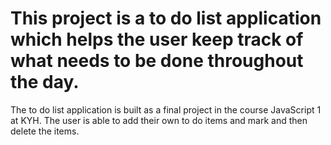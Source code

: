 # This project is a to do list application which helps the user keep track of what needs to be done throughout the day. 


The to do list application is built as a final project in the course JavaScript 1 at KYH. The user is able to add their own to do items and mark and then delete the items. 

